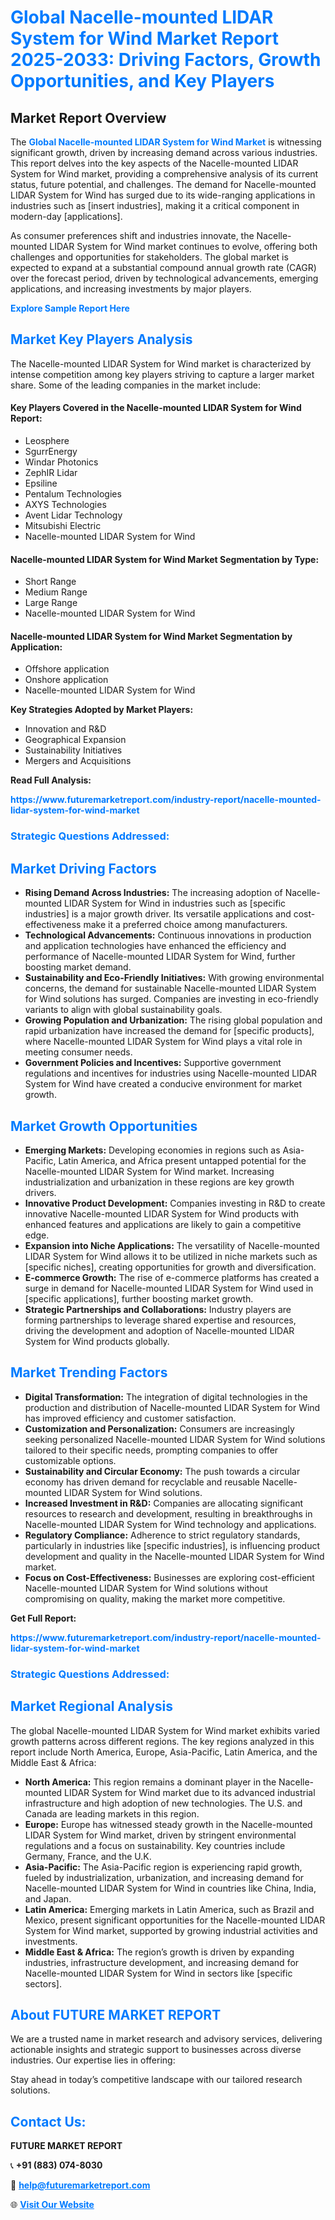 <h1 style="color: #007BFF;">Global Nacelle-mounted LIDAR System for Wind Market Report 2025-2033: Driving Factors, Growth Opportunities, and Key Players</h1>

<section id="overview">
<h2>Market Report Overview</h2>
<p>The <a href="https://www.futuremarketreport.com/industry-report/nacelle-mounted-lidar-system-for-wind-market" style="color: #007BFF; text-decoration: none;"><strong>Global Nacelle-mounted LIDAR System for Wind Market</strong></a> is witnessing significant growth, driven by increasing demand across various industries. This report delves into the key aspects of the Nacelle-mounted LIDAR System for Wind market, providing a comprehensive analysis of its current status, future potential, and challenges. The demand for Nacelle-mounted LIDAR System for Wind has surged due to its wide-ranging applications in industries such as [insert industries], making it a critical component in modern-day [applications].</p>
<p>As consumer preferences shift and industries innovate, the Nacelle-mounted LIDAR System for Wind market continues to evolve, offering both challenges and opportunities for stakeholders. The global market is expected to expand at a substantial compound annual growth rate (CAGR) over the forecast period, driven by technological advancements, emerging applications, and increasing investments by major players.</p>
</section>

<section id="overview">
<p><a href="https://www.futuremarketreport.com/request-sample/reportId=101569" style="color: #007BFF; text-decoration: none;"><strong>Explore Sample Report Here</strong></a></p>
</section>

<section id="key-players">
<h2 style="color: #007BFF;">Market Key Players Analysis</h2>
<p>The Nacelle-mounted LIDAR System for Wind market is characterized by intense competition among key players striving to capture a larger market share. Some of the leading companies in the market include:</p>
<h4>Key Players Covered in the Nacelle-mounted LIDAR System for Wind Report:</h4>
<ul><li>Leosphere</li><li>SgurrEnergy</li><li>Windar Photonics</li><li>ZephIR Lidar</li><li>Epsiline</li><li>Pentalum Technologies</li><li>AXYS Technologies</li><li>Avent Lidar Technology</li><li>Mitsubishi Electric</li><li>Nacelle-mounted LIDAR System for Wind</li></ul>
<h4>Nacelle-mounted LIDAR System for Wind Market Segmentation by Type:</h4>
<ul><li>Short Range</li><li>Medium Range</li><li>Large Range</li><li>Nacelle-mounted LIDAR System for Wind</li></ul>

<h4>Nacelle-mounted LIDAR System for Wind Market Segmentation by Application:</h4>
<ul><li>Offshore application</li><li>Onshore application</li><li>Nacelle-mounted LIDAR System for Wind</li></ul>
<p><strong>Key Strategies Adopted by Market Players:</strong></p>
<ul>
<li>Innovation and R&D</li>
<li>Geographical Expansion</li>
<li>Sustainability Initiatives</li>
<li>Mergers and Acquisitions</li>
</ul>
</section>

<section>
<p><strong>Read Full Analysis: </strong></p><a href="https://www.futuremarketreport.com/industry-report/nacelle-mounted-lidar-system-for-wind-market" style="color: #007BFF; text-decoration: none;"><strong>https://www.futuremarketreport.com/industry-report/nacelle-mounted-lidar-system-for-wind-market</strong></a>
<h3 style="color: #007BFF;">Strategic Questions Addressed:</h3>
</section>

<section id="driving-factors">
<h2 style="color: #007BFF;">Market Driving Factors</h2>
<ul>
<li><strong>Rising Demand Across Industries:</strong> The increasing adoption of Nacelle-mounted LIDAR System for Wind in industries such as [specific industries] is a major growth driver. Its versatile applications and cost-effectiveness make it a preferred choice among manufacturers.</li>
<li><strong>Technological Advancements:</strong> Continuous innovations in production and application technologies have enhanced the efficiency and performance of Nacelle-mounted LIDAR System for Wind, further boosting market demand.</li>
<li><strong>Sustainability and Eco-Friendly Initiatives:</strong> With growing environmental concerns, the demand for sustainable Nacelle-mounted LIDAR System for Wind solutions has surged. Companies are investing in eco-friendly variants to align with global sustainability goals.</li>
<li><strong>Growing Population and Urbanization:</strong> The rising global population and rapid urbanization have increased the demand for [specific products], where Nacelle-mounted LIDAR System for Wind plays a vital role in meeting consumer needs.</li>
<li><strong>Government Policies and Incentives:</strong> Supportive government regulations and incentives for industries using Nacelle-mounted LIDAR System for Wind have created a conducive environment for market growth.</li>
</ul>
</section>

<section id="growth-opportunities">
<h2 style="color: #007BFF;">Market Growth Opportunities</h2>
<ul>
<li><strong>Emerging Markets:</strong> Developing economies in regions such as Asia-Pacific, Latin America, and Africa present untapped potential for the Nacelle-mounted LIDAR System for Wind market. Increasing industrialization and urbanization in these regions are key growth drivers.</li>
<li><strong>Innovative Product Development:</strong> Companies investing in R&D to create innovative Nacelle-mounted LIDAR System for Wind products with enhanced features and applications are likely to gain a competitive edge.</li>
<li><strong>Expansion into Niche Applications:</strong> The versatility of Nacelle-mounted LIDAR System for Wind allows it to be utilized in niche markets such as [specific niches], creating opportunities for growth and diversification.</li>
<li><strong>E-commerce Growth:</strong> The rise of e-commerce platforms has created a surge in demand for Nacelle-mounted LIDAR System for Wind used in [specific applications], further boosting market growth.</li>
<li><strong>Strategic Partnerships and Collaborations:</strong> Industry players are forming partnerships to leverage shared expertise and resources, driving the development and adoption of Nacelle-mounted LIDAR System for Wind products globally.</li>
</ul>
</section>

<section id="trending-factors">
<h2 style="color: #007BFF;">Market Trending Factors</h2>
<ul>
<li><strong>Digital Transformation:</strong> The integration of digital technologies in the production and distribution of Nacelle-mounted LIDAR System for Wind has improved efficiency and customer satisfaction.</li>
<li><strong>Customization and Personalization:</strong> Consumers are increasingly seeking personalized Nacelle-mounted LIDAR System for Wind solutions tailored to their specific needs, prompting companies to offer customizable options.</li>
<li><strong>Sustainability and Circular Economy:</strong> The push towards a circular economy has driven demand for recyclable and reusable Nacelle-mounted LIDAR System for Wind solutions.</li>
<li><strong>Increased Investment in R&D:</strong> Companies are allocating significant resources to research and development, resulting in breakthroughs in Nacelle-mounted LIDAR System for Wind technology and applications.</li>
<li><strong>Regulatory Compliance:</strong> Adherence to strict regulatory standards, particularly in industries like [specific industries], is influencing product development and quality in the Nacelle-mounted LIDAR System for Wind market.</li>
<li><strong>Focus on Cost-Effectiveness:</strong> Businesses are exploring cost-efficient Nacelle-mounted LIDAR System for Wind solutions without compromising on quality, making the market more competitive.</li>
</ul>
</section>

<section>
<p><strong>Get Full Report: </strong></p><a href="https://www.futuremarketreport.com/industry-report/nacelle-mounted-lidar-system-for-wind-market" style="color: #007BFF; text-decoration: none;"><strong>https://www.futuremarketreport.com/industry-report/nacelle-mounted-lidar-system-for-wind-market</strong></a>
<h3 style="color: #007BFF;">Strategic Questions Addressed:</h3>
</section>


<section id="regional-analysis">
<h2 style="color: #007BFF;">Market Regional Analysis</h2>
<p>The global Nacelle-mounted LIDAR System for Wind market exhibits varied growth patterns across different regions. The key regions analyzed in this report include North America, Europe, Asia-Pacific, Latin America, and the Middle East & Africa:</p>
<ul>
<li><strong>North America:</strong> This region remains a dominant player in the Nacelle-mounted LIDAR System for Wind market due to its advanced industrial infrastructure and high adoption of new technologies. The U.S. and Canada are leading markets in this region.</li>
<li><strong>Europe:</strong> Europe has witnessed steady growth in the Nacelle-mounted LIDAR System for Wind market, driven by stringent environmental regulations and a focus on sustainability. Key countries include Germany, France, and the U.K.</li>
<li><strong>Asia-Pacific:</strong> The Asia-Pacific region is experiencing rapid growth, fueled by industrialization, urbanization, and increasing demand for Nacelle-mounted LIDAR System for Wind in countries like China, India, and Japan.</li>
<li><strong>Latin America:</strong> Emerging markets in Latin America, such as Brazil and Mexico, present significant opportunities for the Nacelle-mounted LIDAR System for Wind market, supported by growing industrial activities and investments.</li>
<li><strong>Middle East & Africa:</strong> The region’s growth is driven by expanding industries, infrastructure development, and increasing demand for Nacelle-mounted LIDAR System for Wind in sectors like [specific sectors].</li>
</ul>
</section>

<footer>
<h2 style="color: #007BFF;">About FUTURE MARKET REPORT</h2>
<p>We are a trusted name in market research and advisory services, delivering actionable insights and strategic support to businesses across diverse industries. Our expertise lies in offering:</p>

<p>Stay ahead in today’s competitive landscape with our tailored research solutions.</p>

<h2 style="color: #007BFF;">Contact Us:</h2>
<p><strong>FUTURE MARKET REPORT</strong></p>
<p>📞 <strong>+91 (883) 074-8030</strong></p>
<p>📧 <strong><a href="mailto:help@futuremarketreport.com" style="color: #007BFF;">help@futuremarketreport.com</a></strong></p>
<p>🌐 <strong><a href="https://www.futuremarketreport.com/" style="color: #007BFF;">Visit Our Website</a></strong></p>
</footer>